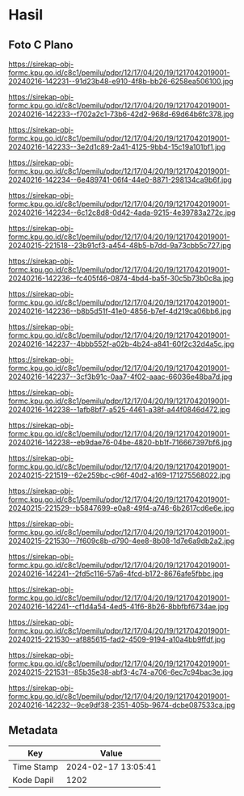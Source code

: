 # Hasil

## Foto C Plano

https://sirekap-obj-formc.kpu.go.id/c8c1/pemilu/pdpr/12/17/04/20/19/1217042019001-20240216-142231--91d23b48-e910-4f8b-bb26-6258ea506100.jpg

https://sirekap-obj-formc.kpu.go.id/c8c1/pemilu/pdpr/12/17/04/20/19/1217042019001-20240216-142233--f702a2c1-73b6-42d2-968d-69d64b6fc378.jpg

https://sirekap-obj-formc.kpu.go.id/c8c1/pemilu/pdpr/12/17/04/20/19/1217042019001-20240216-142233--3e2d1c89-2a41-4125-9bb4-15c19a101bf1.jpg

https://sirekap-obj-formc.kpu.go.id/c8c1/pemilu/pdpr/12/17/04/20/19/1217042019001-20240216-142234--6e489741-06f4-44e0-8871-298134ca9b6f.jpg

https://sirekap-obj-formc.kpu.go.id/c8c1/pemilu/pdpr/12/17/04/20/19/1217042019001-20240216-142234--6c12c8d8-0d42-4ada-9215-4e39783a272c.jpg

https://sirekap-obj-formc.kpu.go.id/c8c1/pemilu/pdpr/12/17/04/20/19/1217042019001-20240215-221518--23b91cf3-a454-48b5-b7dd-9a73cbb5c727.jpg

https://sirekap-obj-formc.kpu.go.id/c8c1/pemilu/pdpr/12/17/04/20/19/1217042019001-20240216-142236--fc405f46-0874-4bd4-ba5f-30c5b73b0c8a.jpg

https://sirekap-obj-formc.kpu.go.id/c8c1/pemilu/pdpr/12/17/04/20/19/1217042019001-20240216-142236--b8b5d51f-41e0-4856-b7ef-4d219ca06bb6.jpg

https://sirekap-obj-formc.kpu.go.id/c8c1/pemilu/pdpr/12/17/04/20/19/1217042019001-20240216-142237--4bbb552f-a02b-4b24-a841-60f2c32d4a5c.jpg

https://sirekap-obj-formc.kpu.go.id/c8c1/pemilu/pdpr/12/17/04/20/19/1217042019001-20240216-142237--3cf3b91c-0aa7-4f02-aaac-66036e48ba7d.jpg

https://sirekap-obj-formc.kpu.go.id/c8c1/pemilu/pdpr/12/17/04/20/19/1217042019001-20240216-142238--1afb8bf7-a525-4461-a38f-a44f0846d472.jpg

https://sirekap-obj-formc.kpu.go.id/c8c1/pemilu/pdpr/12/17/04/20/19/1217042019001-20240216-142238--eb9dae76-04be-4820-bb1f-716667397bf6.jpg

https://sirekap-obj-formc.kpu.go.id/c8c1/pemilu/pdpr/12/17/04/20/19/1217042019001-20240215-221519--62e259bc-c96f-40d2-a169-171275568022.jpg

https://sirekap-obj-formc.kpu.go.id/c8c1/pemilu/pdpr/12/17/04/20/19/1217042019001-20240215-221529--b5847699-e0a8-49f4-a746-6b2617cd6e6e.jpg

https://sirekap-obj-formc.kpu.go.id/c8c1/pemilu/pdpr/12/17/04/20/19/1217042019001-20240215-221530--7f609c8b-d790-4ee8-8b08-1d7e6a9db2a2.jpg

https://sirekap-obj-formc.kpu.go.id/c8c1/pemilu/pdpr/12/17/04/20/19/1217042019001-20240216-142241--2fd5c116-57a6-4fcd-b172-8676afe5fbbc.jpg

https://sirekap-obj-formc.kpu.go.id/c8c1/pemilu/pdpr/12/17/04/20/19/1217042019001-20240216-142241--cf1d4a54-4ed5-41f6-8b26-8bbfbf6734ae.jpg

https://sirekap-obj-formc.kpu.go.id/c8c1/pemilu/pdpr/12/17/04/20/19/1217042019001-20240215-221530--af885615-fad2-4509-9194-a10a4bb9ffdf.jpg

https://sirekap-obj-formc.kpu.go.id/c8c1/pemilu/pdpr/12/17/04/20/19/1217042019001-20240215-221531--85b35e38-abf3-4c74-a706-6ec7c94bac3e.jpg

https://sirekap-obj-formc.kpu.go.id/c8c1/pemilu/pdpr/12/17/04/20/19/1217042019001-20240216-142232--9ce9df38-2351-405b-9674-dcbe087533ca.jpg


## Metadata

| Key        | Value               |
| ---------- | ------------------- |
| Time Stamp | 2024-02-17 13:05:41 |
| Kode Dapil | 1202                |



